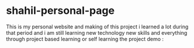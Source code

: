 # shahil-personal-page
This is my personal website and making of this project i learned a lot during that period and i am still learning 
new technology new skills and everything through project based learning or self learning
the project demo :
